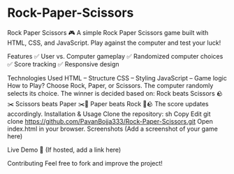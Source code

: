 # Rock-Paper-Scissors
Rock Paper Scissors 🎮
A simple Rock Paper Scissors game built with HTML, CSS, and JavaScript. Play against the computer and test your luck!

Features
✅ User vs. Computer gameplay
✅ Randomized computer choices
✅ Score tracking
✅ Responsive design

Technologies Used
HTML – Structure
CSS – Styling
JavaScript – Game logic
How to Play?
Choose Rock, Paper, or Scissors.
The computer randomly selects its choice.
The winner is decided based on:
Rock beats Scissors 🪨✂️
Scissors beats Paper ✂️📄
Paper beats Rock 📄🪨
The score updates accordingly.
Installation & Usage
Clone the repository:
sh
Copy
Edit
git clone https://github.com/PavanBojja333/Rock-Paper-Scissors.git
Open index.html in your browser.
Screenshots
(Add a screenshot of your game here)

Live Demo
🔗 (If hosted, add a link here)

Contributing
Feel free to fork and improve the project!